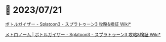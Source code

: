 # 📝 2023/07/21


[ボトルガイザー - Splatoon3 - スプラトゥーン3 攻略&検証 Wiki*](https://wikiwiki.jp/splatoon3mix/%E3%83%96%E3%82%AD/%E3%83%9C%E3%83%88%E3%83%AB%E3%82%AC%E3%82%A4%E3%82%B6%E3%83%BC)


[メトロノーム | ボトルガイザー - Splatoon3 - スプラトゥーン3 攻略&検証 Wiki*](https://wikiwiki.jp/splatoon3mix/%E3%83%96%E3%82%AD/%E3%83%9C%E3%83%88%E3%83%AB%E3%82%AC%E3%82%A4%E3%82%B6%E3%83%BC#p8616d35)
